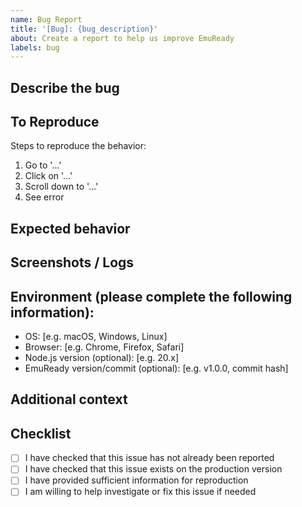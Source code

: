 ```yaml
---
name: Bug Report
title: '[Bug]: {bug_description}'
about: Create a report to help us improve EmuReady
labels: bug
---
```


## Describe the bug

<!-- A clear and concise description of what the bug is. -->

## To Reproduce

Steps to reproduce the behavior:

1. Go to '...'
2. Click on '...'
3. Scroll down to '...'
4. See error

## Expected behavior

<!-- A clear and concise description of what you expected to happen. -->

## Screenshots / Logs

<!-- If applicable, add screenshots or logs to help explain your problem. -->

## Environment (please complete the following information):

- OS: [e.g. macOS, Windows, Linux]
- Browser: [e.g. Chrome, Firefox, Safari]
- Node.js version (optional): [e.g. 20.x]
- EmuReady version/commit (optional): [e.g. v1.0.0, commit hash]

## Additional context

<!-- Add any other context about the problem here. -->

## Checklist

- [ ] I have checked that this issue has not already been reported
- [ ] I have checked that this issue exists on the production version
- [ ] I have provided sufficient information for reproduction
- [ ] I am willing to help investigate or fix this issue if needed
